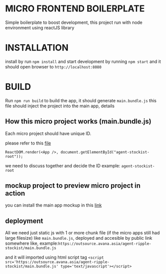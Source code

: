 # MICRO FRONTEND BOILERPLATE

Simple boilerplate to boost development, this project run with node environment using reactJS library

# INSTALLATION

install by run `npm install` and start development by running `npm start` and it should open browser to `http://localhost:8080`

# BUILD

Run `npm run build` to build the app, it should generate `main.bundle.js` this file should inject the project into the main app, details

## How this micro project works (main.bundle.js)

Each micro project should have unique ID.

please refer to this [file](./src/index.js)

```
ReactDOM.render(<App />, document.getElementById("agent-stockist-root"));
```

we need to discuss together and decide the ID example: `agent-stockist-root`

## mockup project to preview micro project in action

you can install the main app mockup in this [link](https://github.com/yein-avana/frontend-micro-mockup "Frontend Micro Mockup")

## deployment

All we need just static js with 1 or more chunk file (if the micro apps still had large filesize) like `main.bundle.js`, deployed and accesible by public link somewhere like, example:`https://outsource.avana.asia/agent-ripple-stockist/main.bundle.js`

and it will imported using html script tag `<script src='https://outsource.avana.asia/agent-ripple-stockist/main.bundle.js' type='text/javascript'></script>`
